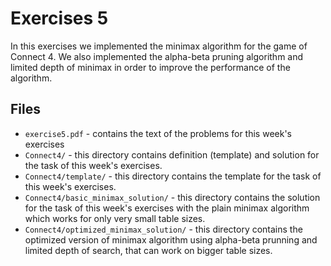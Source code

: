 # Exercises 5

In this exercises we implemented the minimax algorithm for the game of Connect 4. We also implemented the alpha-beta pruning algorithm and limited depth of minimax in order to improve the performance of the algorithm.

## Files

- `exercise5.pdf` - contains the text of the problems for this week's exercises
- `Connect4/` - this directory contains definition (template) and solution for the task of this week's exercises.
- `Connect4/template/` - this directory contains the template for the task of this week's exercises.
- `Connect4/basic_minimax_solution/` - this directory contains the solution for the task of this week's exercises with the plain minimax algorithm which works for only very small table sizes.
- `Connect4/optimized_minimax_solution/` - this directory contains the optimized version of minimax algorithm using alpha-beta prunning and limited depth of search, that can work on bigger table sizes. 
